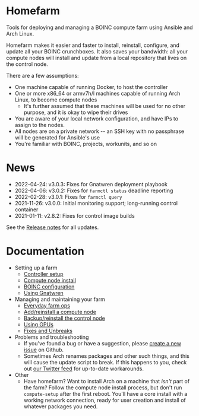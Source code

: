 # Homefarm

Tools for deploying and managing a BOINC compute farm using Ansible
and Arch Linux.

Homefarm makes it easier and faster to install, reinstall, configure,
and update all your BOINC crunchboxes. It also saves your bandwidth:
all your compute nodes will install and update from a local repository
that lives on the control node.

There are a few assumptions:

* One machine capable of running Docker, to host the controller
* One or more x86_64 or armv7h/l machines capable of running Arch
  Linux, to become compute nodes
  * It's further assumed that these machines will be used for no other
    purpose, and it is okay to wipe their drives
* You are aware of your local network configuration, and have IPs to
  assign to the nodes.
* All nodes are on a private network -- an SSH key with no passphrase
  will be generated for Ansible's use
* You're familiar with BOINC, projects, workunits, and so on



# News

* 2022-04-24: v3.0.3: Fixes for Gnatwren deployment playbook
* 2022-04-06: v3.0.2: Fixes for `farmctl status` deadline reporting
* 2022-02-28: v3.0.1: Fixes for `farmctl query`
* 2021-11-26: v3.0.0: Initial monitoring support; long-running control
  container
* 2021-01-11: v2.8.2: Fixes for control image builds

See the [Release
notes](https://github.com/firepear/homefarm/blob/master/RELEASE_NOTES)
for all updates.



# Documentation

* Setting up a farm
    * [Controller setup](https://github.com/firepear/homefarm/blob/master/docs/control_install.md)
    * [Compute node install](https://github.com/firepear/homefarm/blob/master/docs/compute_install.md)
    * [BOINC configuration](https://github.com/firepear/homefarm/blob/master/docs/boinc.md)
    * [Using Gnatwren](https://github.com/firepear/homefarm/blob/master/docs/gnatwren.md)
* Managing and maintaining your farm
    * [Everyday farm ops](https://github.com/firepear/homefarm/blob/master/docs/management.md)
    * [Add/reinstall a compute node](https://github.com/firepear/homefarm/blob/master/docs/newnode.md)
    * [Backup/reinstall the control node](https://github.com/firepear/homefarm/blob/master/docs/backup.md)
    * [Using GPUs](https://github.com/firepear/homefarm/blob/master/docs/gpgpu.md)
    * [Fixes and Unbreaks](https://github.com/firepear/homefarm/blob/master/docs/fixes.md)
* Problems and troubleshooting
    * If you've found a bug or have a suggestion, please [create a new
      issue](https://github.com/firepear/homefarm/issues) on Github.
    * Sometimes Arch renames packages and other such things, and this
      will cause the update script to break. If this happens to you,
      check out [our Twitter feed](https://twitter.com/firepear) for
      up-to-date workarounds.
* Other
    * Have homefarm? Want to install Arch on a machine that _isn't_
      part of the farm? Follow the compute node install process, but
      don't run `compute-setup` after the first reboot. You'll have a
      core install with a working network connection, ready for user
      creation and install of whatever packages you need.

